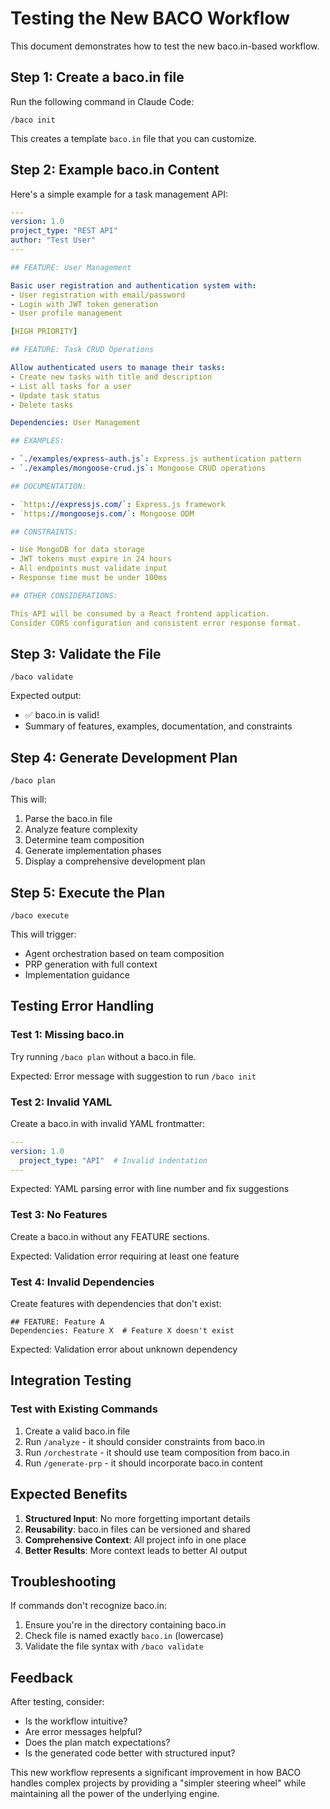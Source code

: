 # Testing the New BACO Workflow

This document demonstrates how to test the new baco.in-based workflow.

## Step 1: Create a baco.in file

Run the following command in Claude Code:
```
/baco init
```

This creates a template `baco.in` file that you can customize.

## Step 2: Example baco.in Content

Here's a simple example for a task management API:

```yaml
---
version: 1.0
project_type: "REST API"
author: "Test User"
---

## FEATURE: User Management

Basic user registration and authentication system with:
- User registration with email/password
- Login with JWT token generation
- User profile management

[HIGH PRIORITY]

## FEATURE: Task CRUD Operations

Allow authenticated users to manage their tasks:
- Create new tasks with title and description
- List all tasks for a user
- Update task status
- Delete tasks

Dependencies: User Management

## EXAMPLES:

- `./examples/express-auth.js`: Express.js authentication pattern
- `./examples/mongoose-crud.js`: Mongoose CRUD operations

## DOCUMENTATION:

- `https://expressjs.com/`: Express.js framework
- `https://mongoosejs.com/`: Mongoose ODM

## CONSTRAINTS:

- Use MongoDB for data storage
- JWT tokens must expire in 24 hours
- All endpoints must validate input
- Response time must be under 100ms

## OTHER CONSIDERATIONS:

This API will be consumed by a React frontend application.
Consider CORS configuration and consistent error response format.
```

## Step 3: Validate the File

```
/baco validate
```

Expected output:
- ✅ baco.in is valid!
- Summary of features, examples, documentation, and constraints

## Step 4: Generate Development Plan

```
/baco plan
```

This will:
1. Parse the baco.in file
2. Analyze feature complexity
3. Determine team composition
4. Generate implementation phases
5. Display a comprehensive development plan

## Step 5: Execute the Plan

```
/baco execute
```

This will trigger:
- Agent orchestration based on team composition
- PRP generation with full context
- Implementation guidance

## Testing Error Handling

### Test 1: Missing baco.in
Try running `/baco plan` without a baco.in file.

Expected: Error message with suggestion to run `/baco init`

### Test 2: Invalid YAML
Create a baco.in with invalid YAML frontmatter:
```yaml
---
version: 1.0
  project_type: "API"  # Invalid indentation
---
```

Expected: YAML parsing error with line number and fix suggestions

### Test 3: No Features
Create a baco.in without any FEATURE sections.

Expected: Validation error requiring at least one feature

### Test 4: Invalid Dependencies
Create features with dependencies that don't exist:
```
## FEATURE: Feature A
Dependencies: Feature X  # Feature X doesn't exist
```

Expected: Validation error about unknown dependency

## Integration Testing

### Test with Existing Commands

1. Create a valid baco.in file
2. Run `/analyze` - it should consider constraints from baco.in
3. Run `/orchestrate` - it should use team composition from baco.in
4. Run `/generate-prp` - it should incorporate baco.in content

## Expected Benefits

1. **Structured Input**: No more forgetting important details
2. **Reusability**: baco.in files can be versioned and shared
3. **Comprehensive Context**: All project info in one place
4. **Better Results**: More context leads to better AI output

## Troubleshooting

If commands don't recognize baco.in:
1. Ensure you're in the directory containing baco.in
2. Check file is named exactly `baco.in` (lowercase)
3. Validate the file syntax with `/baco validate`

## Feedback

After testing, consider:
- Is the workflow intuitive?
- Are error messages helpful?
- Does the plan match expectations?
- Is the generated code better with structured input?

This new workflow represents a significant improvement in how BACO handles complex projects by providing a "simpler steering wheel" while maintaining all the power of the underlying engine.